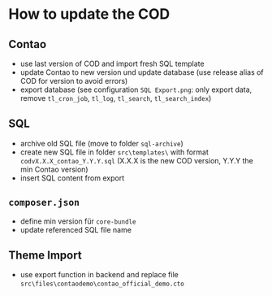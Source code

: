 ﻿# How to update the COD

## Contao
- use last version of COD and import fresh SQL template
- update Contao to new version und update database (use release alias of COD for version to avoid errors)
- export database (see configuration `SQL Export.png`: only export data, remove `tl_cron_job`, `tl_log`, `tl_search`, `tl_search_index`)

## SQL
- archive old SQL file (move to folder `sql-archive`)
- create new SQL file in folder `src\templates\` with format `codvX.X.X_contao_Y.Y.Y.sql` (X.X.X is the new COD version, Y.Y.Y the min Contao version)
- insert SQL content from export

## `composer.json`
- define min version für `core-bundle`
- update referenced SQL file name

## Theme Import
- use export function in backend and replace file `src\files\contaodemo\contao_official_demo.cto`